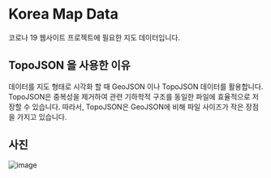 # Korea Map Data 
코로나 19 웹사이트 프로젝트에 필요한 지도 데이터입니다.

## TopoJSON 을 사용한 이유
데이터를 지도 형태로 시각화 할 때 GeoJSON 이나 TopoJSON 데이터를 활용합니다.
TopoJSON은 중복성을 제거하여 관련 기하학적 구조를 동일한 파일에 효율적으로 저장할 수 있습니다.
따라서, TopoJSON은 GeoJSON에 비해 파일 사이즈가 작은 장점을 가지고 있습니다.

## 사진
![image](https://user-images.githubusercontent.com/87973617/180373270-7e336530-55f1-469e-b57c-900698b51540.png)


 
